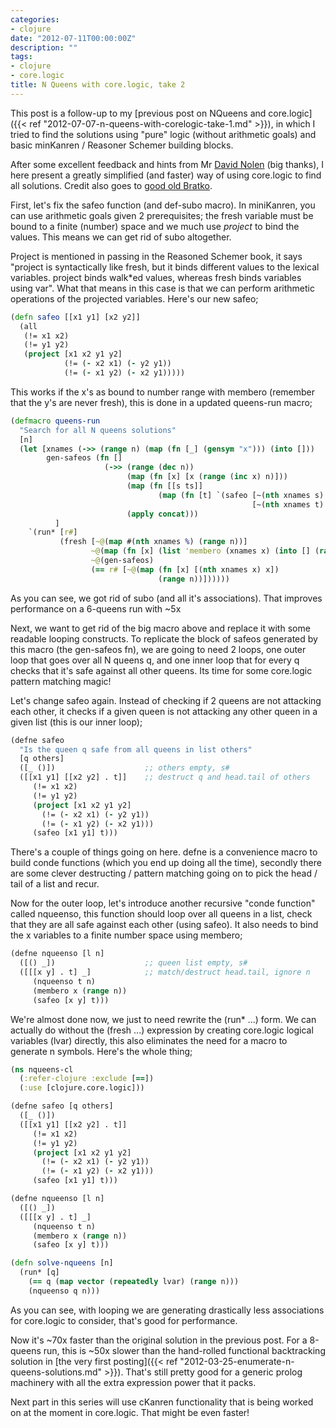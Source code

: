 ```yaml
---
categories:
- clojure
date: "2012-07-11T00:00:00Z"
description: ""
tags:
- clojure
- core.logic
title: N Queens with core.logic, take 2
---
```


This post is a follow-up to my [previous post on NQueens and core.logic]({{< ref "2012-07-07-n-queens-with-corelogic-take-1.md" >}}), in which I tried to find the solutions using "pure" logic (without arithmetic goals) and basic minKanren / Reasoner Schemer building blocks.

After some excellent feedback and hints from Mr [David Nolen](https://twitter.com/swannodette) (big thanks), I here present a greatly simplified (and faster) way of using core.logic to find all solutions. Credit also goes to [good old Bratko](http://www.amazon.co.uk/Programming-Artificial-Intelligence-International-Computer/dp/0321417461/ref=sr_1_2?ie=UTF8&qid=1341989805&sr=8-2).

First, let's fix the safeo function (and def-subo macro). In miniKanren, you can use arithmetic goals given 2 prerequisites; the fresh variable must be bound to a finite (number) space and we much use _project_ to bind the values. This means we can get rid of subo altogether.

Project is mentioned in passing in the Reasoned Schemer book, it says "project is syntactically like fresh, but it binds different values to the lexical variables. project binds walk\*ed values, whereas fresh binds variables using var". What that means in this case is that we can perform arithmetic operations of the projected variables. Here's our new safeo;

```clojure
(defn safeo [[x1 y1] [x2 y2]]
  (all
   (!= x1 x2)
   (!= y1 y2)
   (project [x1 x2 y1 y2]
            (!= (- x2 x1) (- y2 y1))
            (!= (- x1 y2) (- x2 y1)))))
````

This works if the x's as bound to number range with membero (remember that the y's are never fresh), this is done in a updated queens-run macro;

```clojure
(defmacro queens-run
  "Search for all N queens solutions"
  [n]
  (let [xnames (->> (range n) (map (fn [_] (gensym "x"))) (into []))
        gen-safeos (fn []
                     (->> (range (dec n))
                          (map (fn [x] [x (range (inc x) n)]))
                          (map (fn [[s ts]]
                                 (map (fn [t] `(safeo [~(nth xnames s) ~s]
                                                      [~(nth xnames t) ~t])) ts)))
                          (apply concat)))
          ]
    `(run* [r#]
           (fresh [~@(map #(nth xnames %) (range n))]
                  ~@(map (fn [x] (list 'membero (xnames x) (into [] (range n)))) (range n))
                  ~@(gen-safeos)
                  (== r# [~@(map (fn [x] [(nth xnames x) x])
                                 (range n))])))))
```

As you can see, we got rid of subo (and all it's associations). That improves performance on a 6-queens run with ~5x

Next, we want to get rid of the big macro above and replace it with some readable looping constructs. To replicate the block of safeos generated by this macro (the gen-safeos fn), we are going to need 2 loops, one outer loop that goes over all N queens q, and one inner loop that for every q checks that it's safe against all other queens. Its time for some core.logic pattern matching magic!

Let's change safeo again. Instead of checking if 2 queens are not attacking each other, it checks if a given queen is not attacking any other queen in a given list (this is our inner loop);

```clojure
(defne safeo
  "Is the queen q safe from all queens in list others"
  [q others]
  ([_ ()])                    ;; others empty, s#
  ([[x1 y1] [[x2 y2] . t]]    ;; destruct q and head.tail of others
     (!= x1 x2)
     (!= y1 y2)
     (project [x1 x2 y1 y2]
       (!= (- x2 x1) (- y2 y1))
       (!= (- x1 y2) (- x2 y1)))
     (safeo [x1 y1] t)))
```

There's a couple of things going on here. defne is a convenience macro to build conde functions (which you end up doing all the time), secondly there are some clever destructing / pattern matching going on to pick the head / tail of a list and recur.

Now for the outer loop, let's introduce another recursive "conde function" called nqueenso, this function should loop over all queens in a list, check that they are all safe against each other (using safeo). It also needs to bind the x variables to a finite number space using membero;

```clojure
(defne nqueenso [l n]
  ([() _])                    ;; queen list empty, s#
  ([[[x y] . t] _]            ;; match/destruct head.tail, ignore n
     (nqueenso t n)
     (membero x (range n))
     (safeo [x y] t)))
```

We're almost done now, we just to need rewrite the (run\* ...) form. We can actually do without the (fresh ...) expression by creating core.logic logical variables (lvar) directly, this also eliminates the need for a macro to generate n symbols. Here's the whole thing;

```clojure
(ns nqueens-cl
  (:refer-clojure :exclude [==])
  (:use [clojure.core.logic]))

(defne safeo [q others]
  ([_ ()])
  ([[x1 y1] [[x2 y2] . t]]
     (!= x1 x2)
     (!= y1 y2)
     (project [x1 x2 y1 y2]
       (!= (- x2 x1) (- y2 y1))
       (!= (- x1 y2) (- x2 y1)))
     (safeo [x1 y1] t)))

(defne nqueenso [l n]
  ([() _])
  ([[[x y] . t] _]
     (nqueenso t n)
     (membero x (range n))
     (safeo [x y] t)))

(defn solve-nqueens [n]
  (run* [q]
    (== q (map vector (repeatedly lvar) (range n)))
    (nqueenso q n)))
```

As you can see, with looping we are generating drastically less associations for core.logic to consider, that's good for performance.

Now it's ~70x faster than the original solution in the previous post. For a 8-queens run, this is ~50x slower than the hand-rolled functional backtracking solution in [the very first posting]({{< ref "2012-03-25-enumerate-n-queens-solutions.md" >}}). That's still pretty good for a generic prolog machinery with all the extra expression power that it packs.

Next part in this series will use cKanren functionality that is being worked on at the moment in core.logic. That might be even faster!
